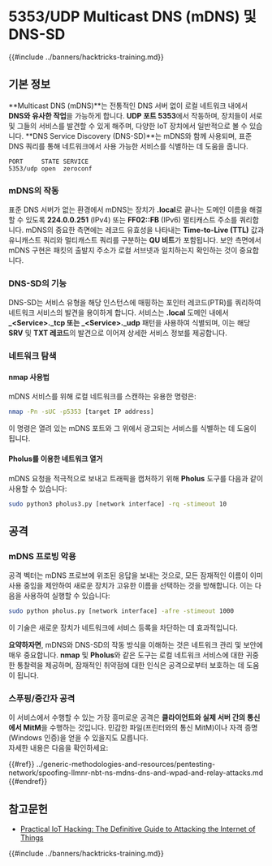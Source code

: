 # 5353/UDP Multicast DNS (mDNS) 및 DNS-SD

{{#include ../banners/hacktricks-training.md}}

## **기본 정보**

**Multicast DNS (mDNS)**는 전통적인 DNS 서버 없이 로컬 네트워크 내에서 **DNS와 유사한 작업**을 가능하게 합니다. **UDP 포트 5353**에서 작동하며, 장치들이 서로 및 그들의 서비스를 발견할 수 있게 해주며, 다양한 IoT 장치에서 일반적으로 볼 수 있습니다. **DNS Service Discovery (DNS-SD)**는 mDNS와 함께 사용되며, 표준 DNS 쿼리를 통해 네트워크에서 사용 가능한 서비스를 식별하는 데 도움을 줍니다.
```
PORT     STATE SERVICE
5353/udp open  zeroconf
```
### **mDNS의 작동**

표준 DNS 서버가 없는 환경에서 mDNS는 장치가 **.local**로 끝나는 도메인 이름을 해결할 수 있도록 **224.0.0.251** (IPv4) 또는 **FF02::FB** (IPv6) 멀티캐스트 주소를 쿼리합니다. mDNS의 중요한 측면에는 레코드 유효성을 나타내는 **Time-to-Live (TTL)** 값과 유니캐스트 쿼리와 멀티캐스트 쿼리를 구분하는 **QU 비트**가 포함됩니다. 보안 측면에서 mDNS 구현은 패킷의 출발지 주소가 로컬 서브넷과 일치하는지 확인하는 것이 중요합니다.

### **DNS-SD의 기능**

DNS-SD는 서비스 유형을 해당 인스턴스에 매핑하는 포인터 레코드(PTR)를 쿼리하여 네트워크 서비스의 발견을 용이하게 합니다. 서비스는 **.local** 도메인 내에서 **\_\<Service>.\_tcp 또는 \_\<Service>.\_udp** 패턴을 사용하여 식별되며, 이는 해당 **SRV** 및 **TXT 레코드**의 발견으로 이어져 상세한 서비스 정보를 제공합니다.

### **네트워크 탐색**

#### **nmap 사용법**

mDNS 서비스를 위해 로컬 네트워크를 스캔하는 유용한 명령은:
```bash
nmap -Pn -sUC -p5353 [target IP address]
```
이 명령은 열려 있는 mDNS 포트와 그 위에서 광고되는 서비스를 식별하는 데 도움이 됩니다.

#### **Pholus를 이용한 네트워크 열거**

mDNS 요청을 적극적으로 보내고 트래픽을 캡처하기 위해 **Pholus** 도구를 다음과 같이 사용할 수 있습니다:
```bash
sudo python3 pholus3.py [network interface] -rq -stimeout 10
```
## 공격

### **mDNS 프로빙 악용**

공격 벡터는 mDNS 프로브에 위조된 응답을 보내는 것으로, 모든 잠재적인 이름이 이미 사용 중임을 제안하여 새로운 장치가 고유한 이름을 선택하는 것을 방해합니다. 이는 다음을 사용하여 실행할 수 있습니다:
```bash
sudo python pholus.py [network interface] -afre -stimeout 1000
```
이 기술은 새로운 장치가 네트워크에 서비스 등록을 차단하는 데 효과적입니다.

**요약하자면**, mDNS와 DNS-SD의 작동 방식을 이해하는 것은 네트워크 관리 및 보안에 매우 중요합니다. **nmap** 및 **Pholus**와 같은 도구는 로컬 네트워크 서비스에 대한 귀중한 통찰력을 제공하며, 잠재적인 취약점에 대한 인식은 공격으로부터 보호하는 데 도움이 됩니다.

### 스푸핑/중간자 공격

이 서비스에서 수행할 수 있는 가장 흥미로운 공격은 **클라이언트와 실제 서버 간의 통신에서 MitM**을 수행하는 것입니다. 민감한 파일(프린터와의 통신 MitM)이나 자격 증명(Windows 인증)을 얻을 수 있을지도 모릅니다.\
자세한 내용은 다음을 확인하세요:

{{#ref}}
../generic-methodologies-and-resources/pentesting-network/spoofing-llmnr-nbt-ns-mdns-dns-and-wpad-and-relay-attacks.md
{{#endref}}

## 참고문헌

- [Practical IoT Hacking: The Definitive Guide to Attacking the Internet of Things](https://books.google.co.uk/books/about/Practical_IoT_Hacking.html?id=GbYEEAAAQBAJ&redir_esc=y)

{{#include ../banners/hacktricks-training.md}}
